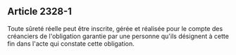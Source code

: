 Article 2328-1
----
Toute sûreté réelle peut être inscrite, gérée et réalisée pour le compte des
créanciers de l'obligation garantie par une personne qu'ils désignent à cette
fin dans l'acte qui constate cette obligation.
